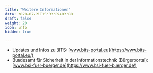 ```yaml
---
title: "Weitere Informationen"
date: 2020-07-21T15:32:09+02:00
draft: false
weight: 20
icon: info
hidden: true

---
```


- Updates und Infos zu BITS: [www.bits-portal.eu](https://www.bits-portal.eu/)
- Bundesamt für Sicherheit in der Informationstechnik (Bürgerportal): [www.bsi-fuer-buerger.de](https://www.bsi-fuer-buerger.de/)
